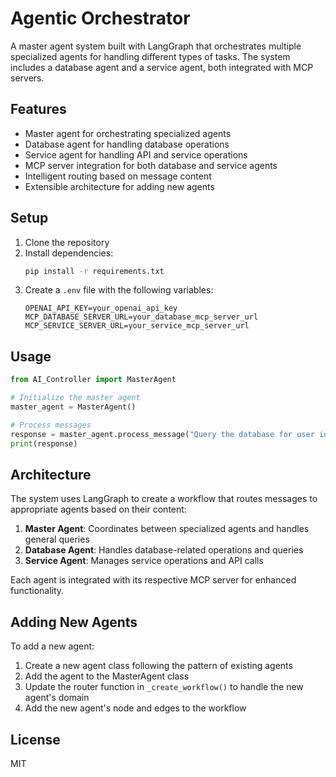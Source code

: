 # Agentic Orchestrator

A master agent system built with LangGraph that orchestrates multiple specialized agents for handling different types of tasks. The system includes a database agent and a service agent, both integrated with MCP servers.

## Features

- Master agent for orchestrating specialized agents
- Database agent for handling database operations
- Service agent for handling API and service operations
- MCP server integration for both database and service agents
- Intelligent routing based on message content
- Extensible architecture for adding new agents

## Setup

1. Clone the repository
2. Install dependencies:
   ```bash
   pip install -r requirements.txt
   ```
3. Create a `.env` file with the following variables:
   ```
   OPENAI_API_KEY=your_openai_api_key
   MCP_DATABASE_SERVER_URL=your_database_mcp_server_url
   MCP_SERVICE_SERVER_URL=your_service_mcp_server_url
   ```

## Usage

```python
from AI_Controller import MasterAgent

# Initialize the master agent
master_agent = MasterAgent()

# Process messages
response = master_agent.process_message("Query the database for user information")
print(response)
```

## Architecture

The system uses LangGraph to create a workflow that routes messages to appropriate agents based on their content:

1. **Master Agent**: Coordinates between specialized agents and handles general queries
2. **Database Agent**: Handles database-related operations and queries
3. **Service Agent**: Manages service operations and API calls

Each agent is integrated with its respective MCP server for enhanced functionality.

## Adding New Agents

To add a new agent:

1. Create a new agent class following the pattern of existing agents
2. Add the agent to the MasterAgent class
3. Update the router function in `_create_workflow()` to handle the new agent's domain
4. Add the new agent's node and edges to the workflow

## License

MIT 